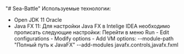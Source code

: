 "# Sea-Battle" 
Используемые технологии:
- Open JDK 11 Oracle 
- Java FX 11: Для настройки Java FX в Intelige IDEA необходимо прописать следующие настройки: Перейти в меню Run - Edit configurations - Modify options - Add VM options:
--module-path "Полный путь к JavaFX" --add-modules javafx.controls,javafx.fxml
